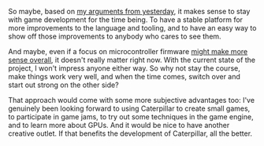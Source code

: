So maybe, based on [my arguments from yesterday](/daily/2024-10-26), it makes
sense to stay with game development for the time being. To have a stable
platform for more improvements to the language and tooling, and to have an easy
way to show off those improvements to anybody who cares to see them.

And maybe, even if a focus on microcontroller firmware
[might make more sense overall](/daily/2024-10-24), it doesn't really matter
right now. With the current state of the project, I won't impress anyone either
way. So why not stay the course, make things work very well, and when the time
comes, switch over and start out strong on the other side?

That approach would come with some more subjective advantages too: I've
genuinely been looking forward to using Caterpillar to create small games, to
participate in game jams, to try out some techniques in the game engine, and to
learn more about GPUs. And it would be nice to have another creative outlet. If
that benefits the development of Caterpillar, all the better.
